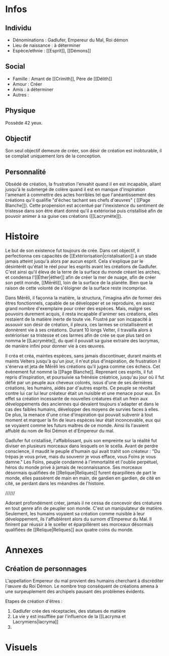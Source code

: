 # Infos
## Individu
- Dénominations : Gadlufer, Empereur du Mal, Roi démon
- Lieu de naissance : à déterminer
- Espèce/ethnie : [[Esprit]],  [[Démons]]
## Social 
- Famille : Amant de [[Crimith]], Père de [[Délith]]
- Amour : Créer 
- Amis : à déterminer
- Autres : 
##  Physique
Possède 42 yeux.
## Objectif
Son seul objectif demeure de créer, son désir de création est inobturable, il se complait uniquement lors de la conception.

## Personnalité 
Obsédé de création, la frustration l'envahit quand il en est incapable, allant jusqu'à le submergé de colère quand il est en manque d'inspiration l'amenant à commettre des actes horribles tel que l'anéantissement des créations qu'il qualifie "d'échec tachant ses chefs d'œuvres" ( [[Page Blanche]]). Cette propension est accentué par l'inexistence du sentiment de tristesse dans son être étant donné qu'il a extériorisé puis cristallisé afin de pouvoir animer à sa guise ces créations ([[Lacrymète]]).


# Histoire
Le but de son existence fut toujours de crée. Dans cet objectif, il perfectionna ces capacités de [[Extériorisation|cristalisation]] à un stade jamais atteint jusqu'à alors par aucun esprit. Cela s'explique par le désintérêt qu'était le réel pour les esprits avant les créations de Gadlufer. C'est ainsi qu'il éleva de la terre de la surface du monde créant les arches, et condensa l'[[Éther|éther]] afin de créer la mer de nuage, afin de créer son petit monde,  [[Mērēli]], loin de la surface de la planète. Bien que la raison de cette volonté de s'éloigner de la surface reste incomprise. 

Dans Mērēli, il façonna la matière, la structura, l'imagina afin de former des êtres fonctionnels, capable de se développer et se reproduire, en assez grand nombre d'exemplaire pour créer des espèces. Mais, malgré ses pouvoirs durement acquis, il resta incapable d'animer ses créations, elles restaient de la matière inerte de toute vie. Frustré par son incapacité à assouvir son désir de création, il pleura, ces larmes se cristallisèrent et donnèrent vie à ses créations. Durant 10 longs Velter, il travailla alors à extérioriser sa tristesse et ces larmes afin de crée se que plus tard on nomma le [[Lacrymète]], du quel il pouvait sa guise extraire des lacrymas, de manière infini pour donner vie à ces œuvres. 

Il créa et créa, maintes espèces, sans jamais discontinuer, durant maints et maints Velters jusqu'à qu'un jour, il n'eut plus d'inspiration, de frustration il s'énerva et jeta de Mērēli  les créations qu'il jugea comme ces échecs. Cet évènement fut nommé la [[Page Blanche]].  Reprenant ces esprits, il fut repris d'inspiration, et poursuivie sa frénésie créatrice, jusqu'au jour où il fut défié par un peuple aux cheveux colorés, issus d'une de ses dernières créations, les humains, aidés par d'autres esprits. Ce peuple se révoltait contre lui car lui leur créateur était un nuisible et une menace pour eux. En effet sa création incessante de nouvelles créatures était un frein aux développements des anciennes qui devaient toujours s'adapter et dans le cas des faibles humains, développer des moyens de survies faces à elles. De plus, la menace d'une crise d'inspiration qui pouvait subvenir à tout moment et marquer la fin de leurs espèces leur était inconcevable, eux qui se voyaient comme les futurs maîtres de ce monde. Ainsi ils l'avaient affublé du nom de Roi Démon et d'Empereur du mal.

Gadlufer fut cristallisé, l'affaiblissant, puis son empreinte sur la réalité fut diviser en plusieurs morceaux dans lesquels on le scella. Avant de perdre conscience, il maudit le peuple d'humain qui avait trahit son créateur : "Du trépas je vous prive, mais du souvenir je vous efface, vous Foïns je vous damne." Les Foïns, peuple condamné à l'immortalité et l'oublie perpétuel, héros du monde privé à jamais de reconnaissance. Ses morceaux désormais qualifiées de [[Relique|Reliques]]  furent éparpillées de part le monde, elles passèrent de main en main, de gardien en gardien, de cité en cité, se perdant dans les méandres de l'histoire. 


//////

Adorant profondément créer, jamais il ne cessa de concevoir des créatures en tout genre afin de peupler son monde. C'est un manipulateur de matière.
Seulement, les humains voyaient sa création comme nuisible à leur développement, ils l'affublèrent alors du surnom d'Empereur du Mal. Il finirent par réussir à le sceller et éparpillèrent ses morceaux désormais qualifiées de [[Relique|Reliques]] aux quatre coins du monde.
# Annexes
## Création de personnages
L'appellation Empereur du mal provient des humains cherchant à discréditer l'œuvre du Roi Démon.
Le nombre trop conséquent de créations amena à une surpeuplement des archipels pausant des problèmes évidents.

Etapes de création d'êtres :
1. Gadlufer crée des réceptacles, des statues de matière
2. La vie y est insufflée par l'influence de la [[Lacryma et Lacrymiens|lacryma]]
3. 

# Visuels